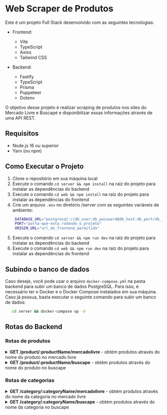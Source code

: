 # Web Scraper de Produtos

Este é um projeto Full Stack desenvolvido com as seguintes tecnologias:

- Frontend:
  - Vite
  - TypeScript
  - Axios
  - Tailwind CSS

- Backend:
  - Fastify
  - TypeScript
  - Prisma
  - Puppeteer
  - Dotenv

O objetivo desse projeto é realizar scraping de produtos nos sites do Mercado Livre e Buscapé e disponibilizar essas informações através de uma API REST.

## Requisitos

- Node.js 16 ou superior
- Yarn (ou npm)

## Como Executar o Projeto

1. Clone o repositório em sua máquina local
2. Execute o comando `cd server && npm install` na raiz do projeto para instalar as dependências do backend
2. Execute o comando `cd web && npm install` na raiz do projeto para instalar as dependências do frontend
4. Crie um arquivo `.env` no diretório /server com as seguintes variáveis de ambiente:
   ```sh
    DATABASE_URL="postgresql://db_user:db_password@db_host:db_port/db_name"
    PORT="porta-que-esta_rodando_o_projeto"
    ORIGIN_URL="url_do_frontend_permitida"
   ```
5. Execute o comando `cd server && npm run dev` na raiz do projeto para instalar as dependências do backend
5. Execute o comando `cd web && npm run dev` na raiz do projeto para instalar as dependências do frontend

## Subindo o banco de dados

Caso deseje, você pode usar o arquivo `docker-compose.yml` na pasta backend para subir um banco de dados PostgreSQL. Para isso, é necessário ter o Docker e o Docker Compose instalados em sua máquina. Caso já possua, basta executar o seguinte comando para subir um banco de dados:

   ```sh
      cd server && docker-compose up -d
   ```
 ## Rotas do Backend
 ### Rotas de produtos
 <details>
   <summary><strong>GET /product/:productName/mercadolivre</strong> - obtém produtos através do nome do produto no mercado livre</summary><br/>
      
   Corpo da requisição:
   
   ```bash
      Não possui corpo da requisição, apenas o nome do produto na url.
   ```
   
   Resposta:

   ```bash
   {
      "products": [
         {
            "id": "id_da_produto",
            "description": "descricao_do_produto",
            "category": "categoria_do_produto",
            "price": "preco_do_produto",
            "imageLink": "url_da_imagem_do_produto",
            "website": "nome_do_site_onde_foi_raspado_o_produto",
            "websiteLink": "url_da_pagina_do_produto",
         },
         ...
      ]
   }
   ```
</details>

<details>
   <summary><strong>GET /product/:productName/buscape</strong> - obtém produtos através do nome do produto no buscape</summary><br/>
      
   Corpo da requisição:
   
   ```bash
      Não possui corpo da requisição, apenas o nome do produto na url.
   ```
   
   Resposta:

   ```bash
   {
      "products": [
         {
            "id": "id_da_produto",
            "description": "descricao_do_produto",
            "category": "categoria_do_produto",
            "price": "preco_do_produto",
            "imageLink": "url_da_imagem_do_produto",
            "website": "nome_do_site_onde_foi_raspado_o_produto",
            "websiteLink": "url_da_pagina_do_produto",
         },
         ...
      ]
   }
   ```
</details>

### Rotas de categorias

<details>
   <summary><strong>GET /category/:categoryName/mercadolivre</strong> - obtém produtos através do nome da categoria no mercado livre</summary><br/>
      
   Corpo da requisição:
   
   ```bash
      Não possui corpo da requisição, apenas o nome da categoria na url.
   ```
   
   Resposta:

   ```bash
   {
      "products": [
         {
            "id": "id_da_produto",
            "description": "descricao_do_produto",
            "category": "categoria_do_produto",
            "price": "preco_do_produto",
            "imageLink": "url_da_imagem_do_produto",
            "website": "nome_do_site_onde_foi_raspado_o_produto",
            "websiteLink": "url_da_pagina_do_produto",
         },
         ...
      ]
   }
   ```
</details>

<details>
   <summary><strong>GET /category/:categoryName/buscape</strong> - obtém produtos através do nome da categoria no buscape</summary><br/>
      
   Corpo da requisição:
   
   ```bash
      Não possui corpo da requisição, apenas o nome da categoria na url.
   ```
   
   Resposta:

   ```bash
   {
      "products": [
         {
            "id": "id_da_produto",
            "description": "descricao_do_produto",
            "category": "categoria_do_produto",
            "price": "preco_do_produto",
            "imageLink": "url_da_imagem_do_produto",
            "website": "nome_do_site_onde_foi_raspado_o_produto",
            "websiteLink": "url_da_pagina_do_produto",
         },
         ...
      ]
   }
   ```
</details>
